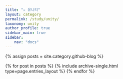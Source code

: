 ```yaml
---
title: "⚔️ 유니티"
layout: category
permalink: /study/unity/
taxonomy: unity
author_profile: true
sidebar_main: true
sidebar:
    nav: "docs"
---
```




{% assign posts = site.category.github-blog %}

{% for post in posts %} {% include archive-single.html type=page.entries_layout %} {% endfor %}